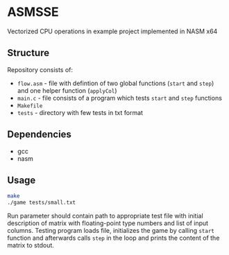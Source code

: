 # ASMSSE
Vectorized CPU operations in example project implemented in NASM x64

## Structure

Repository consists of:
* `flow.asm` - file with defintion of two global functions (`start` and `step`) and one helper function (`applyCol`)
* `main.c` - file consists of a program which tests `start` and `step`
 functions
* `Makefile`
* `tests` - directory with few tests in txt format

## Dependencies
* gcc
* nasm

## Usage
```bash
make
./game tests/small.txt
```
Run parameter should contain path to appropriate test file with initial description of matrix with floating-point type numbers and list of input columns.
Testing program loads file, initializes the game by calling `start` function 
and afterwards calls `step` in the loop and prints the content of the matrix to stdout.